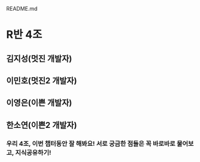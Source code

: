 
README.md

# R반 4조

## 김지성(멋진 개발자)

## 이민호(멋진2 개발자)

## 이영은(이쁜 개발자)

## 한소연(이쁜2 개발자)

### 우리 4조, 이번 챕터동안 잘 해봐요! 서로 궁금한 점들은 꼭 바로바로 물어보고, 지식공유하기!

